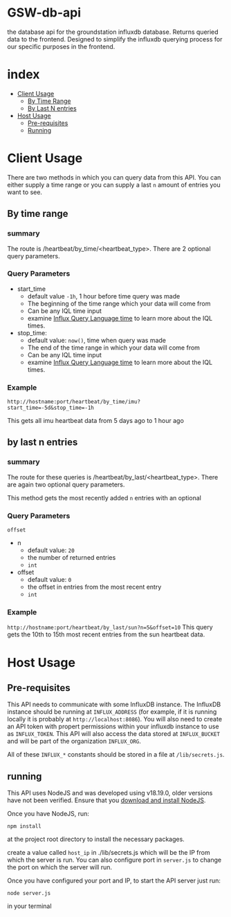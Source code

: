 # GSW-db-api

the database api for the groundstation influxdb database. Returns queried data to the frontend. Designed to simplify the influxdb querying process for our specific purposes in the frontend.

# index
 - [Client Usage](#client-usage)
    - [By Time Range](#by-time-range)
    - [By Last N entries](#by-last-n-entries)
 - [Host Usage](#host-usage)
    - [Pre-requisites](#pre-requisites)
    - [Running](#running)
# Client Usage
There are two methods in which you can query data from this API. You can either supply a time range or you can supply a last `n` amount of entries you want to see. 

## By time range
### summary
The route is /heartbeat/by_time/\<heartbeat_type\>. 
There are 2 optional query parameters.

### Query Parameters
 - start_time
    - default value `-1h`, 1 hour before time query was made
    - The beginning of the time range which your data will come from
    - Can be any IQL time input
    - examine [Influx Query Language time](https://docs.influxdata.com/influxdb/cloud/query-data/influxql/explore-data/time-and-timezone/) to learn more about the IQL times.
 - stop_time: 
    - default value: `now()`, time when query was made
    - The end of the time range in which your data will come from
    - Can be any IQL time input
    - examine [Influx Query Language time](https://docs.influxdata.com/influxdb/cloud/query-data/influxql/explore-data/time-and-timezone/) to learn more about the IQL times.

### Example
`http://hostname:port/heartbeat/by_time/imu?start_time=-5d&stop_time=-1h`

This gets all imu heartbeat data from 5 days ago to 1 hour ago


## by last n entries
### summary
The route for these queries is /heartbeat/by_last/\<heartbeat_type\>. There are again two optional query parameters.

This method gets the most recently added `n` entries with an optional 

### Query Parameters
`offset`
 - n
    - default value: `20`
    - the number of returned entries
    - `int`
 - offset
    - default value: `0`
    - the offset in entries from the most recent entry
    - `int`

### Example
`http://hostname:port/heartbeat/by_last/sun?n=5&offset=10`
This query gets the 10th to 15th most recent entries from the sun heartbeat data. 

# Host Usage

## Pre-requisites
This API needs to communicate with some InfluxDB instance. The InfluxDB instance should be running at `INFLUX_ADDRESS` (for example, if it is running locally it is probably at `http://localhost:8086`). You will also need to create an API token with propert permissions within your influxdb instance to use as `INFLUX_TOKEN`. This API will also access the data stored at `INFLUX_BUCKET` and will be part of the organization `INFLUX_ORG`.

All of these `INFLUX_*` constants should be stored in a file at `/lib/secrets.js`.

## running
This API uses NodeJS and was developed using v18.19.0, older versions have not been verified. Ensure that you [download and install NodeJS](https://nodejs.org/en/download/package-manager).

Once you have NodeJS, run:

`npm install`

at the project root directory to install the necessary packages.

create a value called `host_ip` in ./lib/secrets.js which will be the IP from which the server is run. You can also configure port in `server.js` to change the port on which the server will run.

Once you have configured your port and IP, to start the API server just run:

`node server.js`

in your terminal